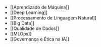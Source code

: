 * [[Aprendizado de Máquina]]
* [[Deep Learning]]
* [[Processamento de Linguagem Natural]]
* [[Big Data]]
* [[Qualidade de Dados]]
* [[MLOps]]
* [[Governança e Ética na IA]]